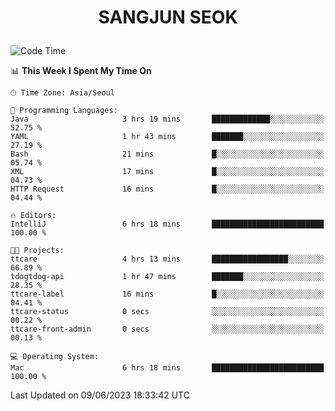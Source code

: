 <h1>
 <p align="center">
   SANGJUN SEOK
 </p>
</h1>

<!--START_SECTION:waka-->
![Code Time](http://img.shields.io/badge/Code%20Time-2%2C622%20hrs%2047%20mins-blue)

📊 **This Week I Spent My Time On** 

```text
🕑︎ Time Zone: Asia/Seoul

💬 Programming Languages: 
Java                     3 hrs 19 mins       █████████████░░░░░░░░░░░░   52.75 % 
YAML                     1 hr 43 mins        ███████░░░░░░░░░░░░░░░░░░   27.19 % 
Bash                     21 mins             █░░░░░░░░░░░░░░░░░░░░░░░░   05.74 % 
XML                      17 mins             █░░░░░░░░░░░░░░░░░░░░░░░░   04.73 % 
HTTP Request             16 mins             █░░░░░░░░░░░░░░░░░░░░░░░░   04.44 % 

🔥 Editors: 
IntelliJ                 6 hrs 18 mins       █████████████████████████   100.00 % 

🐱‍💻 Projects: 
ttcare                   4 hrs 13 mins       █████████████████░░░░░░░░   66.89 % 
tdogtdog-api             1 hr 47 mins        ███████░░░░░░░░░░░░░░░░░░   28.35 % 
ttcare-label             16 mins             █░░░░░░░░░░░░░░░░░░░░░░░░   04.41 % 
ttcare-status            0 secs              ░░░░░░░░░░░░░░░░░░░░░░░░░   00.22 % 
ttcare-front-admin       0 secs              ░░░░░░░░░░░░░░░░░░░░░░░░░   00.13 % 

💻 Operating System: 
Mac                      6 hrs 18 mins       █████████████████████████   100.00 % 
```


 Last Updated on 09/06/2023 18:33:42 UTC
<!--END_SECTION:waka-->
